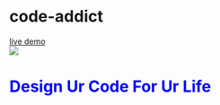 # code-addict
[live demo](https://code-additz.netlify.app)
<br>
<img src="https://encrypted-tbn0.gstatic.com/images?q=tbn%3AANd9GcTU4Gb5vSVGMPN1knfImPNCzNMkrYWC40txog&usqp=CAU">
<h1 style="align-text:center;color:blue">Design Ur Code For Ur Life<h1>


